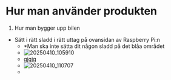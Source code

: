 # Hur man använder produkten #

1. Hur man bygger upp bilen
 - Sätt i rätt sladd i rätt uttag på ovansidan av Raspberry Pi:n
   - *Man ska inte sätta dit någon sladd på det blåa området
   - ![20250410_105910](https://github.com/user-attachments/assets/df341f07-15d1-43e2-9441-a37327e2898a)
   - gjgjg
   - ![20250410_110707](https://github.com/user-attachments/assets/73df1723-b003-4471-88ea-a1b13c92c470)
   - 

